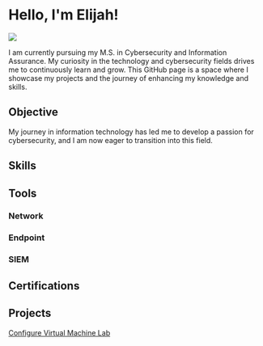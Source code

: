 # Hello, I'm Elijah!
<a href="https://www.linkedin.com/in/elijah-mcintyre-2345abc/" target="_blank">
    <img src="https://img.shields.io/badge/-LinkedIn-0072b1?&style=for-the-badge&logo=linkedin&logoColor=white" />
</a>



I am currently pursuing my M.S. in Cybersecurity and Information Assurance. My curiosity in the technology and cybersecurity fields
drives me to continuously learn and grow. This GitHub page is a space where I showcase my projects and the journey of enhancing my knowledge and skills.

## Objective


My journey in information technology has led me to develop a passion for cybersecurity, and I am now eager to transition into this field.

## Skills


## Tools


### Network


### Endpoint


### SIEM


## Certifications


## Projects

<a href="https://github.com/Emac-22/Configure-Virtual-Machine-Lab.git">Configure Virtual Machine Lab</a>

